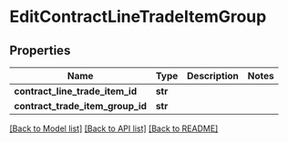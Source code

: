 # EditContractLineTradeItemGroup

## Properties
Name | Type | Description | Notes
------------ | ------------- | ------------- | -------------
**contract_line_trade_item_id** | **str** |  | 
**contract_trade_item_group_id** | **str** |  | 

[[Back to Model list]](../README.md#documentation-for-models) [[Back to API list]](../README.md#documentation-for-api-endpoints) [[Back to README]](../README.md)

